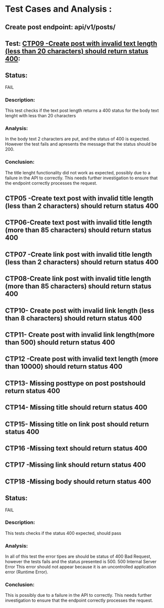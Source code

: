 # Test Cases and Analysis : 
## Create post endpoint: api/v1/posts/

## Test: [CTP09 -Create post with invalid text length (less than 20 characters) should return status 400](../../../../../src/automated-tests/posts/posts-tests.spec.ts): 

## Status:  
FAIL

### Description: 
This test checks if the text post length returns a 400 status for the body text lenght with less than 20 characters


### Analysis: 
In the body text 2 characters are put, and the status of 400 is expected.
However the test fails and apresents the message that the status should be 200.

### Conclusion: 
The title lenght functionality did not work as expected, possibly due to a failure in the API to correctly. This needs further investigation to ensure that the endpoint correctly processes the request.

## CTP05 -Create text post with invalid title length (less than 2 characters) should return status 400 
## CTP06-Create text post with invalid title length (more than 85 characters) should return status 400 
## CTP07 -Create link post with invalid title length (less than 2 characters) should return status 400 
## CTP08-Create link post with invalid title length (more than 85 characters) should return status 400 
## CTP10- Create post with invalid link length (less than 8 characters) should return status 400 
## CTP11- Create post with invalid link length(more than 500) should return status 400 
## CTP12 -Create post with invalid text length (more than 10000) should return status 400 
## CTP13- Missing posttype on post postshould return status 400 
## CTP14- Missing title should return status 400 
## CTP15- Missing title on link post should return status 400 
## CTP16 -Missing text should return status 400 
## CTP17 -Missing link should return status 400 
## CTP18 -Missing body should return status 400 


## Status:  
FAIL

### Description: 
This tests checks if the status 400 expected, should pass

### Analysis: 
In all of this test the error tipes are should be status of 400 Bad Request, however the tests fails and the status presented is 500.
500 Internal Server Error
This error should not appear because it is an uncontrolled application error (Runtime Error).

### Conclusion: 
This is possibly due to a failure in the API to correctly. This needs further investigation to ensure that the endpoint correctly processes the request.